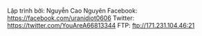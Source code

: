 Lập trình bởi: Nguyễn Cao Nguyên
Facebook: https://facebook.com/uranidiot0606
Twitter: https://twitter.com/YouAreA66813344
FTP: ftp://171.231.104.46:21